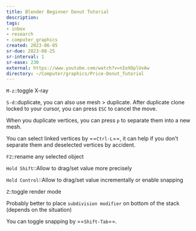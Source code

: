 ```yaml
---
title: Blender Beginner Donut Tutorial
description:
tags:
- inbox
- research
- computer_graphics
created: 2023-06-05
sr-due: 2023-08-25
sr-interval: 1
sr-ease: 230
external: https://www.youtube.com/watch?v=nIoXOplUvAw
directory: ~/Computer/graphics/Price-Donut_Tutorial
---
```


`M-z`::toggle X-ray

`S-d`::duplicate, you can also use mesh > duplicate. After duplicate clone
locked to your cursor, you can press `ESC` to cancel the move.

When you duplicate vertices, you can press `p` to separate them into a new mesh.

You can select linked vertices by ==`Ctrl-L`==, it can help if you don't separate
them and deselected vertices by accident.

`F2`::rename any selected object

`Hold Shift`::Allow to drag/set value more precisely

`Hold Control`::Allow to drag/set value incrementally or enable snapping

`Z`::toggle render mode

Probably better to place `subdivision modifier` on bottom of the stack (depends on the situation)

You can toggle snapping by ==`Shift-Tab`==.
